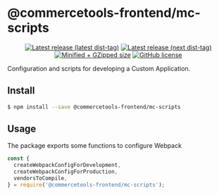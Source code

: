 # @commercetools-frontend/mc-scripts

<p align="center">
  <a href="https://www.npmjs.com/package/@commercetools-frontend/mc-scripts"><img src="https://badgen.net/npm/v/@commercetools-frontend/mc-scripts" alt="Latest release (latest dist-tag)" /></a> <a href="https://www.npmjs.com/package/@commercetools-frontend/mc-scripts"><img src="https://badgen.net/npm/v/@commercetools-frontend/mc-scripts/next" alt="Latest release (next dist-tag)" /></a> <a href="https://bundlephobia.com/result?p=@commercetools-frontend/mc-scripts"><img src="https://badgen.net/bundlephobia/minzip/@commercetools-frontend/mc-scripts" alt="Minified + GZipped size" /></a> <a href="https://github.com/commercetools/merchant-center-application-kit/blob/master/LICENSE"><img src="https://badgen.net/github/license/commercetools/merchant-center-application-kit" alt="GitHub license" /></a>
</p>

Configuration and scripts for developing a Custom Application.

## Install

```bash
$ npm install --save @commercetools-frontend/mc-scripts
```

## Usage

The package exports some functions to configure Webpack

```js
const {
  createWebpackConfigForDevelopment,
  createWebpackConfigForProduction,
  vendorsToCompile,
} = require('@commercetools-frontend/mc-scripts');
```
